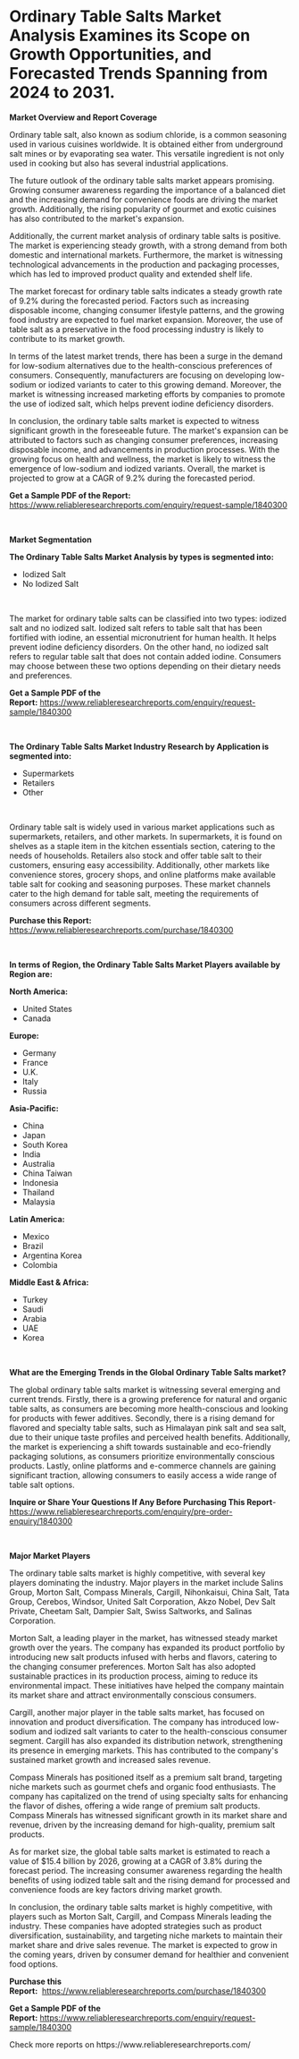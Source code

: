 <p><h1>Ordinary Table Salts Market Analysis Examines its Scope on Growth Opportunities, and Forecasted Trends Spanning from 2024 to 2031.</h1></p><p><strong>Market Overview and Report Coverage</strong></p>
<p><p>Ordinary table salt, also known as sodium chloride, is a common seasoning used in various cuisines worldwide. It is obtained either from underground salt mines or by evaporating sea water. This versatile ingredient is not only used in cooking but also has several industrial applications.</p><p>The future outlook of the ordinary table salts market appears promising. Growing consumer awareness regarding the importance of a balanced diet and the increasing demand for convenience foods are driving the market growth. Additionally, the rising popularity of gourmet and exotic cuisines has also contributed to the market's expansion.</p><p>Additionally, the current market analysis of ordinary table salts is positive. The market is experiencing steady growth, with a strong demand from both domestic and international markets. Furthermore, the market is witnessing technological advancements in the production and packaging processes, which has led to improved product quality and extended shelf life.</p><p>The market forecast for ordinary table salts indicates a steady growth rate of 9.2% during the forecasted period. Factors such as increasing disposable income, changing consumer lifestyle patterns, and the growing food industry are expected to fuel market expansion. Moreover, the use of table salt as a preservative in the food processing industry is likely to contribute to its market growth.</p><p>In terms of the latest market trends, there has been a surge in the demand for low-sodium alternatives due to the health-conscious preferences of consumers. Consequently, manufacturers are focusing on developing low-sodium or iodized variants to cater to this growing demand. Moreover, the market is witnessing increased marketing efforts by companies to promote the use of iodized salt, which helps prevent iodine deficiency disorders.</p><p>In conclusion, the ordinary table salts market is expected to witness significant growth in the foreseeable future. The market's expansion can be attributed to factors such as changing consumer preferences, increasing disposable income, and advancements in production processes. With the growing focus on health and wellness, the market is likely to witness the emergence of low-sodium and iodized variants. Overall, the market is projected to grow at a CAGR of 9.2% during the forecasted period.</p></p>
<p><strong>Get a Sample PDF of the Report:</strong> <a href="https://www.reliableresearchreports.com/enquiry/request-sample/1840300">https://www.reliableresearchreports.com/enquiry/request-sample/1840300</a></p>
<p>&nbsp;</p>
<p><strong>Market Segmentation</strong></p>
<p><strong>The Ordinary Table Salts Market Analysis by types is segmented into:</strong></p>
<p><ul><li>Iodized Salt</li><li>No Iodized Salt</li></ul></p>
<p>&nbsp;</p>
<p><p>The market for ordinary table salts can be classified into two types: iodized salt and no iodized salt. Iodized salt refers to table salt that has been fortified with iodine, an essential micronutrient for human health. It helps prevent iodine deficiency disorders. On the other hand, no iodized salt refers to regular table salt that does not contain added iodine. Consumers may choose between these two options depending on their dietary needs and preferences.</p></p>
<p><strong>Get a Sample PDF of the Report:</strong>&nbsp;<a href="https://www.reliableresearchreports.com/enquiry/request-sample/1840300">https://www.reliableresearchreports.com/enquiry/request-sample/1840300</a></p>
<p>&nbsp;</p>
<p><strong>The Ordinary Table Salts Market Industry Research by Application is segmented into:</strong></p>
<p><ul><li>Supermarkets</li><li>Retailers</li><li>Other</li></ul></p>
<p>&nbsp;</p>
<p><p>Ordinary table salt is widely used in various market applications such as supermarkets, retailers, and other markets. In supermarkets, it is found on shelves as a staple item in the kitchen essentials section, catering to the needs of households. Retailers also stock and offer table salt to their customers, ensuring easy accessibility. Additionally, other markets like convenience stores, grocery shops, and online platforms make available table salt for cooking and seasoning purposes. These market channels cater to the high demand for table salt, meeting the requirements of consumers across different segments.</p></p>
<p><strong>Purchase this Report:</strong>&nbsp; <a href="https://www.reliableresearchreports.com/purchase/1840300">https://www.reliableresearchreports.com/purchase/1840300</a></p>
<p>&nbsp;</p>
<p><strong>In terms of Region, the Ordinary Table Salts Market Players available by Region are:</strong></p>
<p>
    <p> <strong> North America: </strong>
        <ul>
            <li>United States</li>
            <li>Canada</li>
        </ul>
        </p> 
    <p> <strong> Europe: </strong>
        <ul>
            <li>Germany</li>
            <li>France</li>
            <li>U.K.</li>
            <li>Italy</li>
            <li>Russia</li>
        </ul>
        </p> 
    <p> <strong> Asia-Pacific: </strong>
        <ul>
            <li>China</li>
            <li>Japan</li>
            <li>South Korea</li>
            <li>India</li>
            <li>Australia</li>
            <li>China Taiwan</li>
            <li>Indonesia</li>
            <li>Thailand</li>
            <li>Malaysia</li>
        </ul>
        </p> 
    <p> <strong> Latin America: </strong>
        <ul>
            <li>Mexico</li>
            <li>Brazil</li>
            <li>Argentina Korea</li>
            <li>Colombia</li>
        </ul>
        </p> 
    <p> <strong> Middle East & Africa: </strong>
        <ul>
            <li>Turkey</li>
            <li>Saudi</li>
            <li>Arabia</li>
            <li>UAE</li>
            <li>Korea</li>
        </ul>
    </p>
    </p>
<p>&nbsp;</p>
<p><strong>What are the Emerging Trends in the Global Ordinary Table Salts market?</strong></p>
<p><p>The global ordinary table salts market is witnessing several emerging and current trends. Firstly, there is a growing preference for natural and organic table salts, as consumers are becoming more health-conscious and looking for products with fewer additives. Secondly, there is a rising demand for flavored and specialty table salts, such as Himalayan pink salt and sea salt, due to their unique taste profiles and perceived health benefits. Additionally, the market is experiencing a shift towards sustainable and eco-friendly packaging solutions, as consumers prioritize environmentally conscious products. Lastly, online platforms and e-commerce channels are gaining significant traction, allowing consumers to easily access a wide range of table salt options.</p></p>
<p><strong>Inquire or Share Your Questions If Any Before Purchasing This Report</strong>- <a href="https://www.reliableresearchreports.com/enquiry/pre-order-enquiry/1840300">https://www.reliableresearchreports.com/enquiry/pre-order-enquiry/1840300</a></p>
<p>&nbsp;</p>
<p><strong>Major Market Players</strong></p>
<p><p>The ordinary table salts market is highly competitive, with several key players dominating the industry. Major players in the market include Salins Group, Morton Salt, Compass Minerals, Cargill, Nihonkaisui, China Salt, Tata Group, Cerebos, Windsor, United Salt Corporation, Akzo Nobel, Dev Salt Private, Cheetam Salt, Dampier Salt, Swiss Saltworks, and Salinas Corporation.</p><p>Morton Salt, a leading player in the market, has witnessed steady market growth over the years. The company has expanded its product portfolio by introducing new salt products infused with herbs and flavors, catering to the changing consumer preferences. Morton Salt has also adopted sustainable practices in its production process, aiming to reduce its environmental impact. These initiatives have helped the company maintain its market share and attract environmentally conscious consumers.</p><p>Cargill, another major player in the table salts market, has focused on innovation and product diversification. The company has introduced low-sodium and iodized salt variants to cater to the health-conscious consumer segment. Cargill has also expanded its distribution network, strengthening its presence in emerging markets. This has contributed to the company's sustained market growth and increased sales revenue.</p><p>Compass Minerals has positioned itself as a premium salt brand, targeting niche markets such as gourmet chefs and organic food enthusiasts. The company has capitalized on the trend of using specialty salts for enhancing the flavor of dishes, offering a wide range of premium salt products. Compass Minerals has witnessed significant growth in its market share and revenue, driven by the increasing demand for high-quality, premium salt products.</p><p>As for market size, the global table salts market is estimated to reach a value of $15.4 billion by 2026, growing at a CAGR of 3.8% during the forecast period. The increasing consumer awareness regarding the health benefits of using iodized table salt and the rising demand for processed and convenience foods are key factors driving market growth.</p><p>In conclusion, the ordinary table salts market is highly competitive, with players such as Morton Salt, Cargill, and Compass Minerals leading the industry. These companies have adopted strategies such as product diversification, sustainability, and targeting niche markets to maintain their market share and drive sales revenue. The market is expected to grow in the coming years, driven by consumer demand for healthier and convenient food options.</p></p>
<p><strong>Purchase this Report:</strong>&nbsp;&nbsp;<a href="https://www.reliableresearchreports.com/purchase/1840300">https://www.reliableresearchreports.com/purchase/1840300</a></p>
<p></p>
<p><strong>Get a Sample PDF of the Report:</strong>&nbsp;<a href="https://www.reliableresearchreports.com/enquiry/request-sample/1840300">https://www.reliableresearchreports.com/enquiry/request-sample/1840300</a></p>
<p>Check more reports on https://www.reliableresearchreports.com/</p>